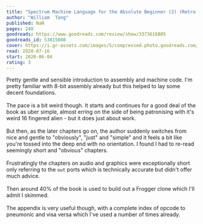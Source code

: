 ```yaml
---
title: "Spectrum Machine Language for the Absolute Beginner (2) (Retro Reproductions)"
author: "William  Tang"
published: NaN
pages: 248
goodreads: https://www.goodreads.com/review/show/3373616805
goodreads_id: 53815008
cover: https://i.gr-assets.com/images/S/compressed.photo.goodreads.com/books/1591255140l/53815008._SY475_.jpg
read: 2020-07-16
start: 2020-06-04
rating: 3
---
```


Pretty gentle and sensible introduction to assembly and machine code. I'm pretty familiar with 8-bit assembly already but this helped to lay some decent foundations.<br /><br />The pace is a bit weird though. It starts and continues for a good deal of the book as uber simple, almost erring on the side of being patronising with it's weird 16 fingered alien - but it does just about work.<br /><br />But then, as the later chapters go on, the author suddenly switches from nice and gentle to "obviously", "just" and "simple" and it feels a bit like you're tossed into the deep end with no orientation. I found I had to re-read seemingly short and "obvious" chapters.<br /><br />Frustratingly the chapters on audio and graphics were exceptionally short only referring to the `out` ports which is technically accurate but didn't offer much advice.<br /><br />Then around 40% of the book is used to build out a Frogger clone which I'll admit I skimmed.<br /><br />The appendix is very useful though, with a complete index of opcode to pneumonic and visa versa which I've used a number of times already.
